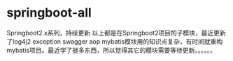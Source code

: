 # springboot-all
Springboot2.x系列，持续更新
以上都是在Springboot2项目的子模块，最近更新了log4j2 exception swagger aop    mybatis模块用的知识点复杂，有时间就重构mybatis项目。最近学了挺多东西，所以觉得其它的模块需要等待更新。。。。。。

